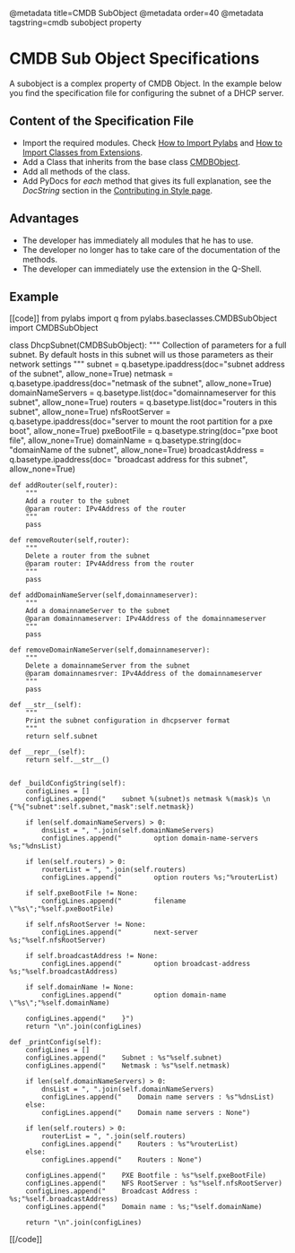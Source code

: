 @metadata title=CMDB SubObject
@metadata order=40
@metadata tagstring=cmdb subobject property

[importpylabs]: #/HowTo/ImportPylabs
[importextension]: #/HowTo/ImportExtensionClass
[baseclass]: #/ExtendingPylabs/BaseClasses
[contribute]: #/Pylabs50/Contributing


# CMDB Sub Object Specifications

A subobject is a complex property of CMDB Object. In the example below you find the specification file for configuring the subnet of a DHCP server.

## Content of the Specification File

* Import the required modules. Check [How to Import Pylabs][importpylabs] and [How to Import Classes from Extensions][importextension].
* Add a Class that inherits from the base class [CMDBObject][baseclass].
* Add all methods of the class.
* Add PyDocs for *each* method that gives its full explanation, see the *DocString* section in the [Contributing in Style page][contribute].


## Advantages

* The developer has immediately all modules that he has to use.
* The developer no longer has to take care of the documentation of the methods.
* The developer can immediately use the extension in the Q-Shell.


## Example

[[code]]
from pylabs import q
from pylabs.baseclasses.CMDBSubObject import CMDBSubObject

class DhcpSubnet(CMDBSubObject):
    """
    Collection of parameters for a full subnet.
    By default hosts in this subnet will us those parameters as their network settings
    """
    subnet = q.basetype.ipaddress(doc="subnet address of the subnet", allow_none=True)
    netmask = q.basetype.ipaddress(doc="netmask of the subnet", allow_none=True)
    domainNameServers = q.basetype.list(doc="domainnameserver for this subnet", allow_none=True)
    routers = q.basetype.list(doc="routers in this subnet", allow_none=True)
    nfsRootServer = q.basetype.ipaddress(doc="server to mount the root partition for a pxe boot", allow_none=True)
    pxeBootFile = q.basetype.string(doc="pxe boot file", allow_none=True)
    domainName = q.basetype.string(doc= "domainName of the subnet", allow_none=True)
    broadcastAddress = q.basetype.ipaddress(doc= "broadcast address for this subnet", allow_none=True) 
    
    def addRouter(self,router):
        """
        Add a router to the subnet
        @param router: IPv4Address of the router
        """
        pass

    def removeRouter(self,router):
        """
        Delete a router from the subnet
        @param router: IPv4Address from the router
        """
        pass

    def addDomainNameServer(self,domainnameserver):
        """
        Add a domainnameServer to the subnet
        @param domainnameserver: IPv4Address of the domainnameserver
        """
        pass

    def removeDomainNameServer(self,domainnameserver):
        """
        Delete a domainnameServer from the subnet
        @param domainnamesrver: IPv4Address of the domainnameserver
        """
        pass
                
    def __str__(self):
        """
        Print the subnet configuration in dhcpserver format
        """
        return self.subnet

    def __repr__(self):
        return self.__str__()


    def _buildConfigString(self):
        configLines = []
        configLines.append("    subnet %(subnet)s netmask %(mask)s \n   {"%{"subnet":self.subnet,"mask":self.netmask})
        
        if len(self.domainNameServers) > 0:
            dnsList = ", ".join(self.domainNameServers)
            configLines.append("        option domain-name-servers %s;"%dnsList)

        if len(self.routers) > 0:
            routerList = ", ".join(self.routers)
            configLines.append("        option routers %s;"%routerList)
        
        if self.pxeBootFile != None:
            configLines.append("        filename \"%s\";"%self.pxeBootFile)

        if self.nfsRootServer != None:
            configLines.append("        next-server %s;"%self.nfsRootServer)
        
        if self.broadcastAddress != None:
            configLines.append("        option broadcast-address %s;"%self.broadcastAddress)

        if self.domainName != None:
            configLines.append("        option domain-name \"%s\";"%self.domainName)

        configLines.append("    }")
        return "\n".join(configLines)

    def _printConfig(self):
        configLines = []
        configLines.append("    Subnet : %s"%self.subnet)
        configLines.append("    Netmask : %s"%self.netmask)
        
        if len(self.domainNameServers) > 0:
            dnsList = ", ".join(self.domainNameServers)
            configLines.append("    Domain name servers : %s"%dnsList)
        else:
            configLines.append("    Domain name servers : None")

        if len(self.routers) > 0:
            routerList = ", ".join(self.routers)
            configLines.append("    Routers : %s"%routerList)
        else:
            configLines.append("    Routers : None")
        
        configLines.append("    PXE Bootfile : %s"%self.pxeBootFile)
        configLines.append("    NFS RootServer : %s"%self.nfsRootServer)
        configLines.append("    Broadcast Address : %s;"%self.broadcastAddress)
        configLines.append("    Domain name : %s;"%self.domainName)               
        
        return "\n".join(configLines)
[[/code]]